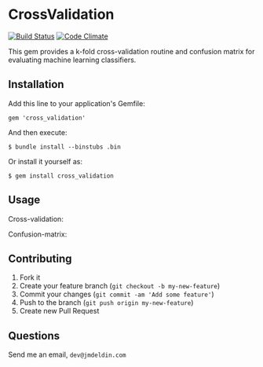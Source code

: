# CrossValidation

[![Build Status](https://travis-ci.org/jmdeldin/cross_validation.png?branch=master)](https://travis-ci.org/jmdeldin/cross_validation)
[![Code Climate](https://codeclimate.com/github/jmdeldin/cross_validation.png)](https://codeclimate.com/github/jmdeldin/cross_validation)

This gem provides a k-fold cross-validation routine and confusion matrix
for evaluating machine learning classifiers.

## Installation

Add this line to your application's Gemfile:

    gem 'cross_validation'

And then execute:

    $ bundle install --binstubs .bin

Or install it yourself as:

    $ gem install cross_validation

## Usage

Cross-validation:

Confusion-matrix:


## Contributing

1. Fork it
2. Create your feature branch (`git checkout -b my-new-feature`)
3. Commit your changes (`git commit -am 'Add some feature'`)
4. Push to the branch (`git push origin my-new-feature`)
5. Create new Pull Request

## Questions

Send me an email, `dev@jmdeldin.com`
